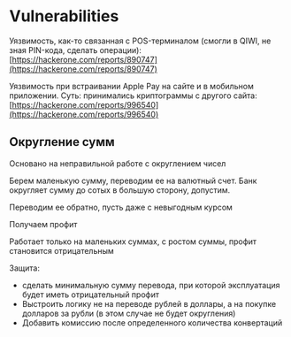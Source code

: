 # Vulnerabilities

Уязвимость, как-то связанная с POS-терминалом (смогли в QIWI, не зная PIN-кода, сделать операции): [https://hackerone.com/reports/890747](https://hackerone.com/reports/890747)

Уязвимость при встраивании Apple Pay на сайте и в мобильном приложении. Суть: принимались криптограммы с другого сайта: [https://hackerone.com/reports/996540](https://hackerone.com/reports/996540)

## Округление сумм

Основано на неправильной работе с округлением чисел

Берем маленькую сумму, переводим ее на валютный счет. Банк округляет сумму до сотых в большую сторону, допустим.

Переводим ее обратно, пусть даже с невыгодным курсом

Получаем профит

Работает только на маленьких суммах, с ростом суммы, профит становится отрицательным

Защита:

* сделать минимальную сумму перевода, при которой эксплуатация будет иметь отрицательный профит
* Выстроить логику не на переводе рублей в доллары, а на покупке долларов за рубли (в этом случае не будет округления)
* Добавить комиссию после определенного количества конвертаций
